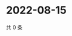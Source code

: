 # 2022-08-15

共 0 条

<!-- BEGIN WEIBO -->
<!-- 最后更新时间 Mon Aug 15 2022 01:15:46 GMT+0800 (China Standard Time) -->

<!-- END WEIBO -->
